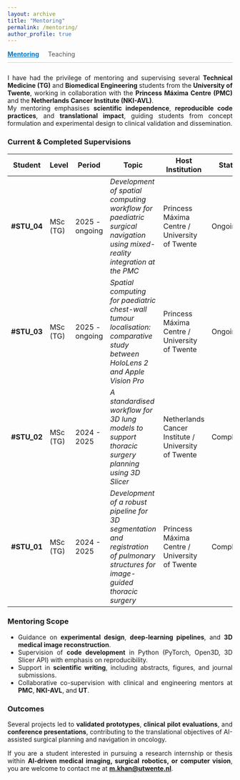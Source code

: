 ```yaml
---
layout: archive
title: "Mentoring"
permalink: /mentoring/
author_profile: true
---
```


<!-- Horizontal teaching navigation -->
<div style="display:flex; gap:20px; border-bottom:1px solid #ccc; padding-bottom:10px; margin-bottom:25px;">
  <a href="/mentoring/" style="font-weight:bold; text-decoration:underline; color:#007acc;">Mentoring</a>
  <a href="/teaching/" style="text-decoration:none; color:#555;">Teaching</a>
</div>

<div style="text-align:justify; text-justify:inter-word;" markdown="1">

I have had the privilege of mentoring and supervising several **Technical Medicine (TG)** and **Biomedical Engineering** students from the **University of Twente**, working in collaboration with the **Princess Máxima Centre (PMC)** and the **Netherlands Cancer Institute (NKI-AVL)**.  
My mentoring emphasises **scientific independence**, **reproducible code practices**, and **translational impact**, guiding students from concept formulation and experimental design to clinical validation and dissemination.

### Current & Completed Supervisions

| Student | Level | Period | Topic | Host Institution | Status |
|----------|--------|---------|--------|------------------|---------|
| **#STU_04** | MSc (TG) | 2025 - ongoing | *Development of spatial computing workflow for paediatric surgical navigation using mixed-reality integration at the PMC* | Princess Máxima Centre / University of Twente | Ongoing |
| **#STU_03** | MSc (TG) | 2025 - ongoing | *Spatial computing for paediatric chest-wall tumour localisation: comparative study between HoloLens 2 and Apple Vision Pro* | Princess Máxima Centre / University of Twente | Ongoing |
| **#STU_02** | MSc (TG) | 2024 - 2025 | *A standardised workflow for 3D lung models to support thoracic surgery planning using 3D Slicer* | Netherlands Cancer Institute / University of Twente | Completed |
| **#STU_01** | MSc (TG) | 2024 - 2025 | *Development of a robust pipeline for 3D segmentation and registration of pulmonary structures for image-guided thoracic surgery* | Princess Máxima Centre / University of Twente | Completed |

### Mentoring Scope
- Guidance on **experimental design**, **deep-learning pipelines**, and **3D medical image reconstruction**.  
- Supervision of **code development** in Python (PyTorch, Open3D, 3D Slicer API) with emphasis on reproducibility.  
- Support in **scientific writing**, including abstracts, figures, and journal submissions.  
- Collaborative co-supervision with clinical and engineering mentors at **PMC**, **NKI-AVL**, and **UT**.

### Outcomes
Several projects led to **validated prototypes**, **clinical pilot evaluations**, and **conference presentations**, contributing to the translational objectives of AI-assisted surgical planning and navigation in oncology.

If you are a student interested in pursuing a research internship or thesis within **AI-driven medical imaging, surgical robotics, or computer vision**, you are welcome to contact me at **m.khan@utwente.nl**.
</div>
